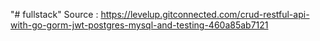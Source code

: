"# fullstack" 
Source : https://levelup.gitconnected.com/crud-restful-api-with-go-gorm-jwt-postgres-mysql-and-testing-460a85ab7121
